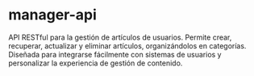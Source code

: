 # manager-api
API RESTful para la gestión de artículos de usuarios. Permite crear, recuperar, actualizar y eliminar artículos, organizándolos en categorías. Diseñada para integrarse fácilmente con sistemas de usuarios y personalizar la experiencia de gestión de contenido.
